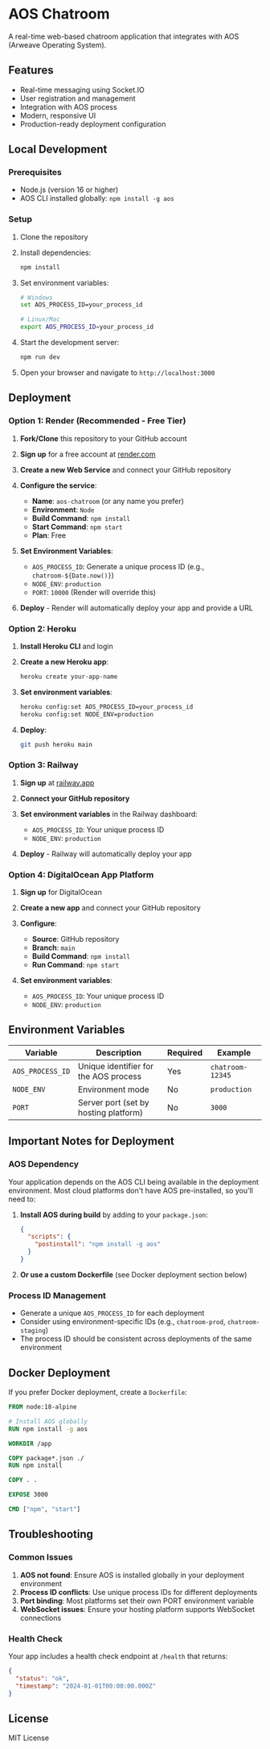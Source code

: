 # AOS Chatroom

A real-time web-based chatroom application that integrates with AOS (Arweave Operating System).

## Features

- Real-time messaging using Socket.IO
- User registration and management
- Integration with AOS process
- Modern, responsive UI
- Production-ready deployment configuration

## Local Development

### Prerequisites

- Node.js (version 16 or higher)
- AOS CLI installed globally: `npm install -g aos`

### Setup

1. Clone the repository
2. Install dependencies:
   ```bash
   npm install
   ```

3. Set environment variables:
   ```bash
   # Windows
   set AOS_PROCESS_ID=your_process_id
   
   # Linux/Mac
   export AOS_PROCESS_ID=your_process_id
   ```

4. Start the development server:
   ```bash
   npm run dev
   ```

5. Open your browser and navigate to `http://localhost:3000`

## Deployment

### Option 1: Render (Recommended - Free Tier)

1. **Fork/Clone** this repository to your GitHub account
2. **Sign up** for a free account at [render.com](https://render.com)
3. **Create a new Web Service** and connect your GitHub repository
4. **Configure the service**:
   - **Name**: `aos-chatroom` (or any name you prefer)
   - **Environment**: `Node`
   - **Build Command**: `npm install`
   - **Start Command**: `npm start`
   - **Plan**: Free

5. **Set Environment Variables**:
   - `AOS_PROCESS_ID`: Generate a unique process ID (e.g., `chatroom-${Date.now()}`)
   - `NODE_ENV`: `production`
   - `PORT`: `10000` (Render will override this)

6. **Deploy** - Render will automatically deploy your app and provide a URL

### Option 2: Heroku

1. **Install Heroku CLI** and login
2. **Create a new Heroku app**:
   ```bash
   heroku create your-app-name
   ```

3. **Set environment variables**:
   ```bash
   heroku config:set AOS_PROCESS_ID=your_process_id
   heroku config:set NODE_ENV=production
   ```

4. **Deploy**:
   ```bash
   git push heroku main
   ```

### Option 3: Railway

1. **Sign up** at [railway.app](https://railway.app)
2. **Connect your GitHub repository**
3. **Set environment variables** in the Railway dashboard:
   - `AOS_PROCESS_ID`: Your unique process ID
   - `NODE_ENV`: `production`

4. **Deploy** - Railway will automatically deploy your app

### Option 4: DigitalOcean App Platform

1. **Sign up** for DigitalOcean
2. **Create a new app** and connect your GitHub repository
3. **Configure**:
   - **Source**: GitHub repository
   - **Branch**: `main`
   - **Build Command**: `npm install`
   - **Run Command**: `npm start`

4. **Set environment variables**:
   - `AOS_PROCESS_ID`: Your unique process ID
   - `NODE_ENV`: `production`

## Environment Variables

| Variable | Description | Required | Example |
|----------|-------------|----------|---------|
| `AOS_PROCESS_ID` | Unique identifier for the AOS process | Yes | `chatroom-12345` |
| `NODE_ENV` | Environment mode | No | `production` |
| `PORT` | Server port (set by hosting platform) | No | `3000` |

## Important Notes for Deployment

### AOS Dependency
Your application depends on the AOS CLI being available in the deployment environment. Most cloud platforms don't have AOS pre-installed, so you'll need to:

1. **Install AOS during build** by adding to your `package.json`:
   ```json
   {
     "scripts": {
       "postinstall": "npm install -g aos"
     }
   }
   ```

2. **Or use a custom Dockerfile** (see Docker deployment section below)

### Process ID Management
- Generate a unique `AOS_PROCESS_ID` for each deployment
- Consider using environment-specific IDs (e.g., `chatroom-prod`, `chatroom-staging`)
- The process ID should be consistent across deployments of the same environment

## Docker Deployment

If you prefer Docker deployment, create a `Dockerfile`:

```dockerfile
FROM node:18-alpine

# Install AOS globally
RUN npm install -g aos

WORKDIR /app

COPY package*.json ./
RUN npm install

COPY . .

EXPOSE 3000

CMD ["npm", "start"]
```

## Troubleshooting

### Common Issues

1. **AOS not found**: Ensure AOS is installed globally in your deployment environment
2. **Process ID conflicts**: Use unique process IDs for different deployments
3. **Port binding**: Most platforms set their own PORT environment variable
4. **WebSocket issues**: Ensure your hosting platform supports WebSocket connections

### Health Check
Your app includes a health check endpoint at `/health` that returns:
```json
{
  "status": "ok",
  "timestamp": "2024-01-01T00:00:00.000Z"
}
```

## License

MIT License 